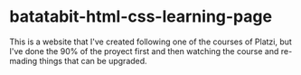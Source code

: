 # batatabit-html-css-learning-page
This is a website that I've created following one of the courses of Platzi, but I've done the 90% of the proyect first and then watching the course and re-mading things that can be upgraded.
